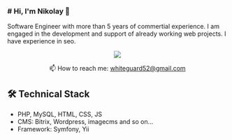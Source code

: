 ### # Hi, I'm Nikolay 👋

Software Engineer with more than 5 years of commertial experience. I am engaged in the development and support of already working web projects. I have experience in seo.

<p align='center'>
   <a href="https://t.me/nikolai_sosh">
       <img src="https://img.shields.io/badge/Telegram-2CA5E0?style=for-the-badge&logo=telegram&logoColor=white"/>
   </a>
</p>
<p align='center'>
   📫 How to reach me: <a href='mailto:whiteguard52@gmail.com'>whiteguard52@gmail.com</a>
</p>

## 🛠 Technical Stack
*   PHP, MySQL, HTML, CSS, JS
*   CMS: Bitrix, Wordpress, imagecms and so on...
*   Framework: Symfony, Yii

<!--
**whiteguard52/whiteguard52** is a ✨ _special_ ✨ repository because its `README.md` (this file) appears on your GitHub profile.

Here are some ideas to get you started:

- 🔭 I’m currently working on ...
- 🌱 I’m currently learning ...
- 👯 I’m looking to collaborate on ...
- 🤔 I’m looking for help with ...
- 💬 Ask me about ...
- 📫 How to reach me: ...
- 😄 Pronouns: ...
- ⚡ Fun fact: ...
-->
